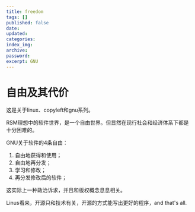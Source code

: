 ```yaml
---
title: freedom
tags: []
published: false
date:
updated:
categories:
index_img:
archive:
password:
excerpt: GNU
---
```

# 自由及其代价
这是关于linux、copyleft和gnu系列。

RSM理想中的软件世界，是一个自由世界。但显然在现行社会和经济体系下都是十分困难的。

GNU关于软件的4条自由：
1. 自由地获得和使用；
2. 自由地再分发；
3. 学习和修改；
4. 再分发修改后的软件；

这实际上一种政治诉求，并且和版权概念息息相关。

Linus看来，开源只和技术有关，开源的方式能写出更好的程序，and that's all.